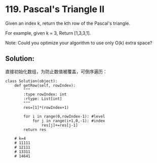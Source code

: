 # 119. Pascal's Triangle II


Given an index k, return the kth row of the Pascal's triangle.

For example, given k = 3,
Return [1,3,3,1].

Note:
Could you optimize your algorithm to use only O(k) extra space?

## Solution:
直接初始化数组，为防止数值被覆盖，可倒序遍历：

    class Solution(object):
        def getRow(self, rowIndex):
            """
            :type rowIndex: int
            :rtype: List[int]
            """
            res=[1]*(rowIndex+1)
                
            for i in range(0,rowIndex-1): #level
                for j in range(i+1,0,-1): #index
                    res[j]+=res[j-1]
            return res
        
        # k=4
        # 11111
        # 12111
        # 13311
        # 14641